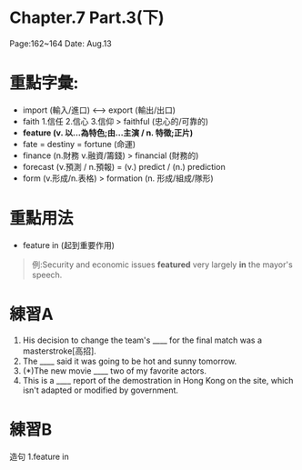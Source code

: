 # Chapter.7   Part.3(下)   
Page:162~164  Date: Aug.13
# 重點字彙:
* import (輸入/進口) <--> export (輸出/出口)
* faith 1.信任 2.信心 3.信仰
\> faithful (忠心的/可靠的)
* **feature (v. 以...為特色;由...主演 / n. 特徵;正片)**
* fate = destiny = fortune (命運)
* finance (n.財務  v.融資/籌錢)
\> financial (財務的)
* forecast (v.預測 / n.預報)
= (v.) predict / (n.) prediction
* form (v.形成/n.表格)
\> formation (n. 形成/組成/隊形)
# 重點用法
* feature in (起到重要作用)
> 例:Security and economic issues **featured** very largely **in** the mayor's speech. 
# 練習A
1. His decision to change the team's ____ for the final match was a masterstroke[高招].
2. The ____ said it was going to be hot and sunny tomorrow.
3. (*)The new movie ____ two of my favorite actors.
4. This is a ____ report of the demostration in Hong Kong on the site, which isn't adapted or modified by government.
# 練習B
造句
1.feature in